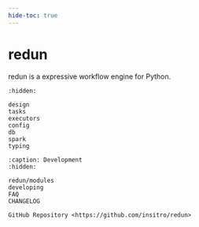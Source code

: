 ```yaml
---
hide-toc: true
---
```


# redun

redun is a expressive workflow engine for Python.

```{toctree}
:hidden:

design
tasks
executors
config
db
spark
typing
```

```{toctree}
:caption: Development
:hidden:

redun/modules
developing
FAQ
CHANGELOG

GitHub Repository <https://github.com/insitro/redun>
```


